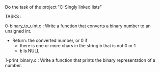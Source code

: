 Do the task of the project "C-Singly linked lists"

TASKS :

0-binary_to_uint.c : Write a function that converts a binary number to an unsigned int.
- Return: the converted number, or 0 if
	- there is one or more chars in the string b that is not 0 or 1
	- b is NULL

1-print_binary.c : Write a function that prints the binary representation of a number.

